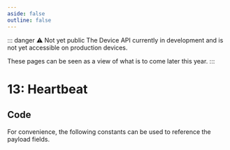 ```yaml
---
aside: false
outline: false
---
```


<script setup>
import ProtocolBytes from '../../../components/ProtocolBytes.vue';
import SplitColumnView from '../../../components/SplitColumnView.vue';
import GenerateConsts from '../../../components/GenerateConsts.vue'
import PayloadTable from '../../../components/PayloadTable.vue'
</script>

::: danger ⚠️ Not yet public
The Device API currently in development and is not yet accessible on production devices.

These pages can be seen as a view of what is to come later this year.
:::

# 13: Heartbeat

<SplitColumnView>
<template #left>

Sent from a device over an open connection to let the receiver know that the connection is still active.

Can also be used to check if a connection is still active, as the message would be ACKed.

Devices currently default to sending a heartbeat every 15 seconds.

</template>
<template #right>

<PayloadTable :messageId="13" headerText="Payload" headerMarginTop="0px" />

</template>
</SplitColumnView>

<!-- ## Examples

Heartbeat message for device ID `9439544` with `100` % battery, on firmware version `143`.

TODO update to an example without fields..
<ProtocolBytes
    byteString="3 39 0 13 0 2 0 1 2 4 61 0 0 0 8 56 9 144 0 0 0 0 0 3 0 6 5 4 1 100 2 143 0 3 99 0 0 238 87"
    :boldPositions="[3]"
    :allowCollapse="true" defaultCollapsed="true"
/> -->

## Code

For convenience, the following constants can be used to reference the payload fields.

<GenerateConsts :messageId="13"/>
